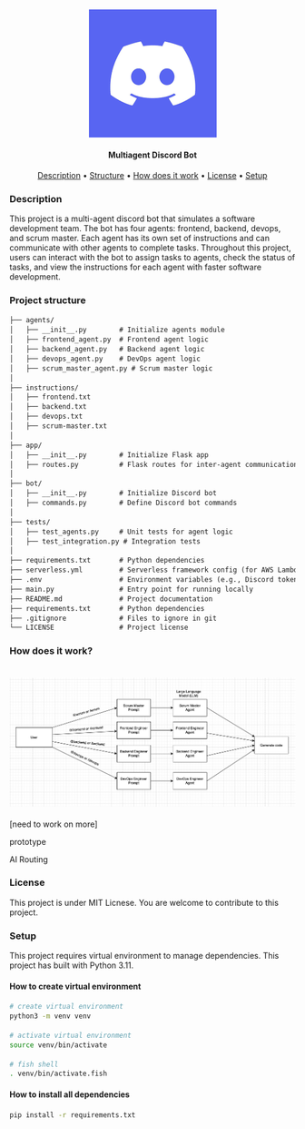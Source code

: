 <h4 align="center">
    <br> <img src="public/discord.png">
</h4>

<h4 align="center">
    Multiagent Discord Bot
    <!-- <div align="center">
    <br>
        <a href=".">
            <img src="https://github.com/sfuosdev/Website/actions/workflows/node.yml/badge.svg"/>
        </a>
    </div> -->
</h4>

<p align="center">
    <a href="#description">Description</a> •
    <a href="#project-structure">Structure</a> •
    <a href="#how-does-it-work">How does it work</a> •
    <a href="#license">License</a> •
    <a href="#setup"> Setup</a>
</p>

### Description

This project is a multi-agent discord bot that simulates a software development team. The bot has four agents: frontend, backend, devops, and scrum master. Each agent has its own set of instructions and can communicate with other agents to complete tasks. Throughout this project, users can interact with the bot to assign tasks to agents, check the status of tasks, and view the instructions for each agent with faster software development.

### Project structure

```txt
├── agents/
│   ├── __init__.py        # Initialize agents module
│   ├── frontend_agent.py  # Frontend agent logic
│   ├── backend_agent.py   # Backend agent logic
│   ├── devops_agent.py    # DevOps agent logic
│   ├── scrum_master_agent.py # Scrum master logic
│
├── instructions/
│   ├── frontend.txt
│   ├── backend.txt
│   ├── devops.txt
│   ├── scrum-master.txt
│
├── app/
│   ├── __init__.py        # Initialize Flask app
│   ├── routes.py          # Flask routes for inter-agent communication
│
├── bot/
│   ├── __init__.py        # Initialize Discord bot
│   ├── commands.py        # Define Discord bot commands
│
├── tests/
│   ├── test_agents.py     # Unit tests for agent logic
│   ├── test_integration.py # Integration tests
│
├── requirements.txt       # Python dependencies
├── serverless.yml         # Serverless framework config (for AWS Lambda)
├── .env                   # Environment variables (e.g., Discord token) [change .env.example to .env]
├── main.py                # Entry point for running locally
├── README.md              # Project documentation
├── requirements.txt       # Python dependencies
├── .gitignore             # Files to ignore in git
└── LICENSE                # Project license
```

### How does it work?

<h4 align="center">
    <br> <img src="public/structure.png">
</h4>

[need to work on more]

prototype

AI Routing

### License

This project is under MIT Licnese. You are welcome to contribute to this project.

### Setup

This project requires virtual environment to manage dependencies.
This project has built with Python 3.11.

#### How to create virtual environment

```bash
# create virtual environment
python3 -m venv venv

# activate virtual environment
source venv/bin/activate

# fish shell
. venv/bin/activate.fish
```

#### How to install all dependencies

```bash
pip install -r requirements.txt
```
